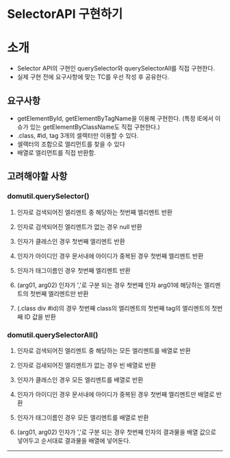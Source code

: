 SelectorAPI 구현하기
===============

# 소개

- Selector API의 구현인 querySelector와 querySelectorAll를 직접 구현한다.
- 실제 구현 전에 요구사항에 맞는 TC를 우선 작성 후 공유한다.

## 요구사항
- getElementById, getElementByTagName을 이용해 구현한다. (특정 IE에서 이슈가 있는 getElementByClassName도 직접 구현한다.)
- .class, #id, tag 3개의 셀렉터만 이용할 수 있다.
- 셀렉터의 조합으로 엘리먼트를 찾을 수 있다
- 배열로 엘리먼트를 직접 반환함.

## 고려해야할 사항

### domutil.querySelector()

1. 인자로 검색되어진 엘리멘트 중 해당하는 첫번째 엘리멘트 반환
2. 인자로 검색되어진 엘리멘트가 없는 경우 null 반환

3. 인자가 클래스인 경우 첫번째 엘리멘트 반환
4. 인자가 아이디인 경우 문서내에 아이디가 중복된 경우 첫번째 엘리멘트 반환
5. 인자가 태그이름인 경우 첫번째 엘리멘트 반환

6. (arg01, arg02) 인자가 ','로 구분 되는 경우 첫번쨰 인자 arg01에 해당하는 엘리멘트의 첫번째 엘리멘트만 반환
7. (.class div #id)의 경우 첫번째 class의 엘리멘트의 첫번째 tag의 엘리멘트의 첫번째 ID 값을 반환

### domutil.querySelectorAll()

1. 인자로 검색되어진 엘리멘트 중 해당하는 모든 엘리멘트를 배열로 반환
2. 인자로 검새되어진 엘리멘트가 없는 경우 빈 배열로 반환

3. 인자가 클래스인 경우 모든 엘리멘트를 배열로 반환
4. 인자가 아이디인 경우 문서내에 아이디가 중복된 경우 첫번째 엘리멘트만 배열로 반환
5. 인자가 태그이름인 경우 모든 엘리멘트를 배열로 반환

6. (arg01, arg02) 인자가 ','로 구분 되는 경우 첫번째 인자의 결과물을 배열 값으로 넣어두고 순서대로 결과물을 배열에 넣어둔다.

- - -
